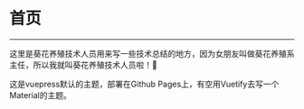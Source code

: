 # 首页
---
这里是葵花养殖技术人员用来写一些技术总结的地方，因为女朋友叫做葵花养殖系主任，所以我就叫葵花养殖技术人员啦！🙈

这是vuepress默认的主题，部署在Github Pages上，有空用Vuetify去写一个Material的主题。
